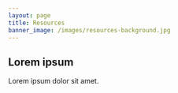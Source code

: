 ```yaml
---
layout: page
title: Resources
banner_image: /images/resources-background.jpg
---
```


## Lorem ipsum

Lorem ipsum dolor sit amet.
